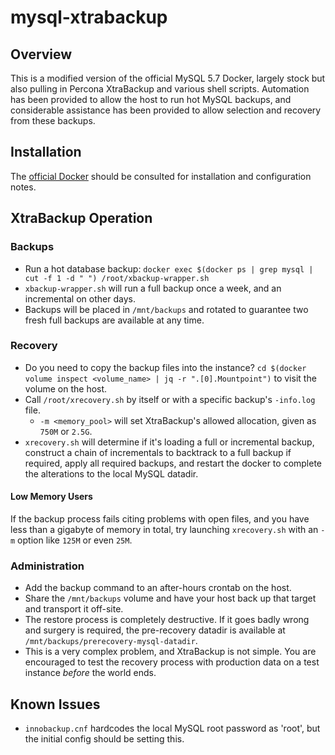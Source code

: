# mysql-xtrabackup

## Overview

This is a modified version of the official MySQL 5.7 Docker, largely stock but also pulling in Percona XtraBackup and various shell scripts. Automation has been provided to allow the host to run hot MySQL backups, and considerable assistance has been provided to allow selection and recovery from these backups.

## Installation

The [official Docker](https://hub.docker.com/_/mysql/) should be consulted for installation and configuration notes.

## XtraBackup Operation

### Backups

 * Run a hot database backup: `docker exec $(docker ps | grep mysql | cut -f 1 -d " ") /root/xbackup-wrapper.sh`
 * `xbackup-wrapper.sh` will run a full backup once a week, and an incremental on other days.
 * Backups will be placed in `/mnt/backups` and rotated to guarantee two fresh full backups are available at any time.

### Recovery

  * Do you need to copy the backup files into the instance? `cd $(docker volume inspect <volume_name> | jq -r ".[0].Mountpoint")` to visit the volume on the host.
  * Call `/root/xrecovery.sh` by itself or with a specific backup's `-info.log` file.
    * `-m <memory_pool>` will set XtraBackup's allowed allocation, given as `750M` or `2.5G`.
  * `xrecovery.sh` will determine if it's loading a full or incremental backup, construct a chain of incrementals to backtrack to a full backup if required, apply all required backups, and restart the docker to complete the alterations to the local MySQL datadir.

#### Low Memory Users

If the backup process fails citing problems with open files, and you have less than a gigabyte of memory in total, try launching `xrecovery.sh` with an `-m` option like `125M` or even `25M`.

### Administration

  * Add the backup command to an after-hours crontab on the host.
  * Share the `/mnt/backups` volume and have your host back up that target and transport it off-site.
  * The restore process is completely destructive. If it goes badly wrong and surgery is required, the pre-recovery datadir is available at `/mnt/backups/prerecovery-mysql-datadir`.
  * This is a very complex problem, and XtraBackup is not simple. You are encouraged to test the recovery process with production data on a test instance *before* the world ends.

## Known Issues

 * `innobackup.cnf` hardcodes the local MySQL root password as 'root', but the initial config should be setting this.
